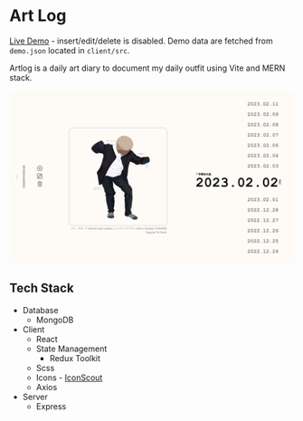 # Art Log

[Live Demo](https://artlogs.netlify.app/) - insert/edit/delete is disabled. Demo data are fetched from `demo.json` located in `client/src`.

Artlog is a daily art diary to document my daily outfit using Vite and MERN stack.

![Sample](./sample.jpg)

## Tech Stack
- Database
  + MongoDB
- Client
  + React
  + State Management
    * Redux Toolkit
  + Scss
  + Icons - [IconScout](https://iconscout.com/unicons/explore/line)
  + Axios
- Server
  + Express
